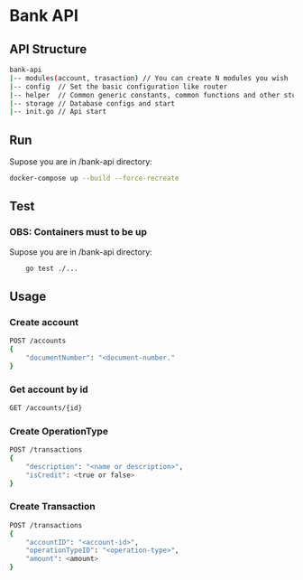 # Bank API

##  API Structure

```bash
bank-api
|-- modules(account, trasaction) // You can create N modules you wish
|-- config  // Set the basic configuration like router
|-- helper  // Common generic constants, common functions and other stuff used in the whole api
|-- storage // Database configs and start
|-- init.go // Api start
```

## Run

Supose you are in /bank-api directory:
```bash
docker-compose up --build --force-recreate
```

## Test
### OBS: Containers must to be up
Supose you are in /bank-api directory:
```bash
    go test ./...
``` 

## Usage

### Create account
```bash
POST /accounts
{
	"documentNumber": "<document-number."
}
```
### Get account by id
```bash
GET /accounts/{id}
```
### Create OperationType
```bash
POST /transactions
{
	"description": "<name or description>",
	"isCredit": <true or false>
}
```
### Create Transaction
```bash
POST /transactions
{
	"accountID": "<account-id>",
	"operationTypeID": "<operation-type>",
	"amount": <amount>
}
```